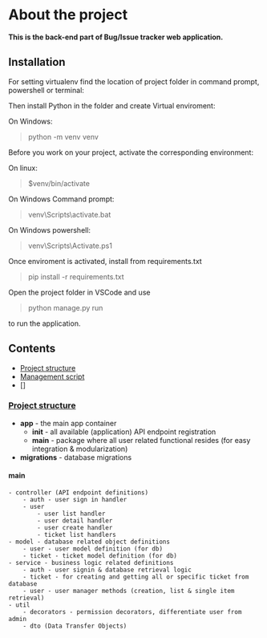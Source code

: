 # About the project

**This is the back-end part of Bug/Issue tracker web application.**

## Installation

For setting virtualenv find the location of project folder in command prompt, powershell or terminal:

Then install Python in the folder and create Virtual enviroment:

On Windows:
 
 > python -m venv venv

Before you work on your project, activate the corresponding environment:

On linux:

> $venv/bin/activate


On Windows Command prompt:

> venv\Scripts\activate.bat

On Windows powershell:
> venv\Scripts\Activate.ps1

Once enviroment is activated, install from requirements.txt

> pip install -r requirements.txt

Open the project folder in VSCode and use

> python manage.py run 

to run the application.


## Contents
- [Project structure](#project_structure)
- [Management script](#management_script)
- []

### [Project structure](#project_structure)
- **app** - the main app container
    - **__init__** - all available (application) API endpoint registration
    - **main** - package where all user related functional resides (for easy integration & modularization)
- **migrations** - database migrations

#### **main**
    - controller (API endpoint definitions)
        - auth - user sign in handler
        - user
            - user list handler
            - user detail handler
            - user create handler
            - ticket list handlers 
    - model - database related object definitions
        - user - user model definition (for db)
        - ticket - ticket model definition (for db)
    - service - business logic related definitions
        - auth - user signin & database retrieval logic
        - ticket - for creating and getting all or specific ticket from database
        - user - user manager methods (creation, list & single item retrieval)
    - util
        - decorators - permission decorators, differentiate user from admin
        - dto (Data Transfer Objects)

